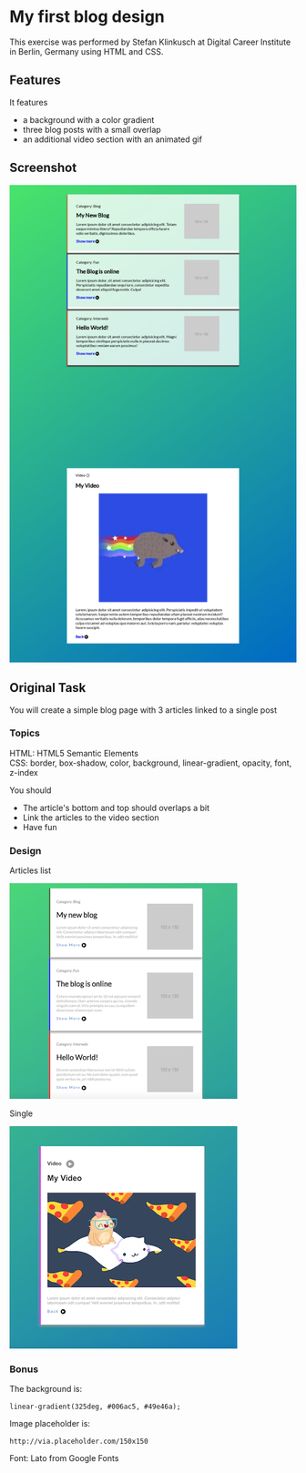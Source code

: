 # My first blog design

This exercise was performed by Stefan Klinkusch at Digital Career Institute in Berlin, Germany using HTML and CSS.

## Features

It features
- a background with a color gradient
- three blog posts with a small overlap
- an additional video section with an animated gif

## Screenshot

![Screenshot](./Screenshot.png)

## Original Task
You will create a simple blog page with 3 articles linked to a single post

### Topics
HTML: HTML5 Semantic Elements  
CSS: border, box-shadow, color, background, linear-gradient, opacity, font, z-index

You should
  - The article's bottom and top should overlaps a bit
  - Link the articles to the video section
  - Have fun

### Design

Articles list

![list](./assets/images/list.png)

Single

![single](./assets/images/single.png)


### Bonus
The background is:
```
linear-gradient(325deg, #006ac5, #49e46a);
```

Image placeholder is:
```
http://via.placeholder.com/150x150
```

Font: Lato from Google Fonts
